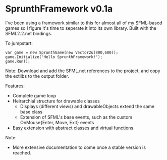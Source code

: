 # SprunthFramework v0.1a
I've been using a framework similar to this for almost all of my SFML-based games so I figure it's time to seperate it into its own library.
Built with the SFML2.2.net bindings.

To jumpstart:
  
    var game = new SprunthGame(new Vector2u(800,600));
    game.Initialize("Hello SprunthFramework!");
    game.Run();
  
Note: Download and add the SFML.net references to the project, and copy the extlibs to the output folder.
  
Features:
* Complete game loop
* Heirarchial structure for drawable classes
  * Displays (different views) and drawableObjects extend the same base class
  * Extension of SFML's base events, such as the custom OnMouse{Enter, Move, Exit} events
* Easy extension with abstract classes and virtual functions


Note:
+ More extensive documentation to come once a stable version is reached.
